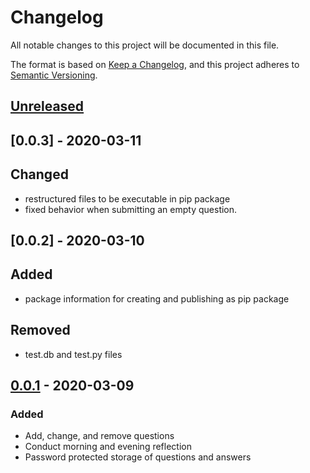 # Changelog
All notable changes to this project will be documented in this file.

The format is based on [Keep a Changelog](https://keepachangelog.com/en/1.0.0/),
and this project adheres to [Semantic Versioning](https://semver.org/spec/v2.0.0.html).

## [Unreleased]

## [0.0.3] - 2020-03-11
## Changed
- restructured files to be executable in pip package
- fixed behavior when submitting an empty question.


## [0.0.2] - 2020-03-10
## Added
- package information for creating and publishing as pip package

## Removed
- test.db and test.py files

## [0.0.1] - 2020-03-09
### Added
- Add, change, and remove questions  
- Conduct morning and evening reflection
- Password protected storage of questions and answers

[Unreleased]: https://github.com/stefanthaler/daily-reflection/compare/v0.0.1...HEAD
[0.0.1]: https://github.com/stefanthaler/daily-reflection/releases/tag/v0.0.1
